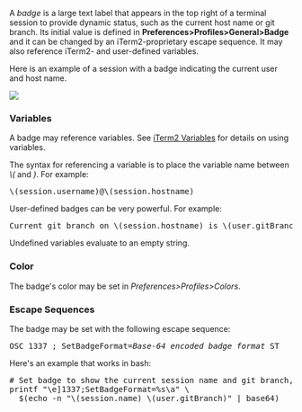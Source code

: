 <script>
function show(name) {
  document.getElementById("bash").style.display="none";
  document.getElementById("fish").style.display="none";
  document.getElementById("tcsh").style.display="none";
  document.getElementById("zsh").style.display="none";
  document.getElementById(name).style.display="";
}
</script>

A *badge* is a large text label that appears in the top right of a terminal session to provide dynamic status, such as the current host name or git branch. Its initial value is defined in <strong>Preferences&gt;Profiles&gt;General&gt;Badge</strong> and it can be changed by an iTerm2-proprietary escape sequence. It may also reference iTerm2- and user-defined variables.

Here is an example of a session with a badge indicating the current user and host name.

<img src="images/Badge.png">

### Variables

A badge may reference variables. See
<a href="documentation-variables.html">iTerm2 Variables</a>
for details on using variables.

The syntax for referencing a variable is to place the variable name between *\\(* and *)*. For example:

<pre>
\(session.username)@\(session.hostname)
</pre>

User-defined badges can be very powerful. For example:

<pre>
Current git branch on \(session.hostname) is \(user.gitBranch)
</pre>

Undefined variables evaluate to an empty string.

### Color

The badge's color may be set in *Preferences&gt;Profiles&gt;Colors*.

### Escape Sequences

The badge may be set with the following escape sequence:

<pre>
OSC 1337 ; SetBadgeFormat=<i>Base-64 encoded badge format</i> ST
</pre>

Here's an example that works in bash:

<pre style="white-space: pre">
# Set badge to show the current session name and git branch, if any is set.
printf "\e]1337;SetBadgeFormat=%s\a" \
  $(echo -n "\(session.name) \(user.gitBranch)" | base64)
</pre>


